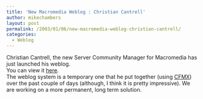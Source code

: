 ```yaml
---
title: 'New Macromedia Weblog : Christian Cantrell'
author: mikechambers
layout: post
permalink: /2003/01/06/new-macromedia-weblog-christian-cantrell/
categories:
  - Weblog
---
```



Christian Cantrell, the new Server Community Manager for Macromedia has just launched his weblog.  
You can view it [here][1].  
The weblog system is a temporary one that he put together (using [CFMX][2]) over the past couple of days (although, I think it is pretty impressive). We are working on a more permanent, long term solution.

 [1]: http://www.macromedia.com/go/cantrell/
 [2]: http://www.macromedia.com/software/coldfusion/